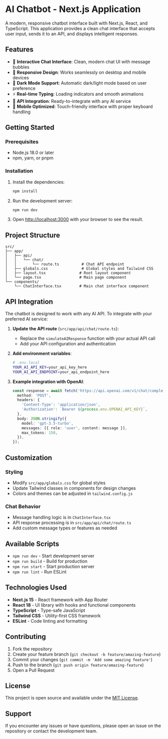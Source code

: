 # AI Chatbot - Next.js Application

A modern, responsive chatbot interface built with Next.js, React, and TypeScript. This application provides a clean chat interface that accepts user input, sends it to an API, and displays intelligent responses.

## Features

- 🤖 **Interactive Chat Interface**: Clean, modern chat UI with message bubbles
- 🎨 **Responsive Design**: Works seamlessly on desktop and mobile devices
- 🌙 **Dark Mode Support**: Automatic dark/light mode based on user preference
- ⚡ **Real-time Typing**: Loading indicators and smooth animations
- 🔧 **API Integration**: Ready-to-integrate with any AI service
- 📱 **Mobile Optimized**: Touch-friendly interface with proper keyboard handling

## Getting Started

### Prerequisites

- Node.js 18.0 or later
- npm, yarn, or pnpm

### Installation

1. Install the dependencies:
   ```bash
   npm install
   ```

2. Run the development server:
   ```bash
   npm run dev
   ```

3. Open [http://localhost:3000](http://localhost:3000) with your browser to see the result.

## Project Structure

```
src/
├── app/
│   ├── api/
│   │   └── chat/
│   │       └── route.ts          # Chat API endpoint
│   ├── globals.css               # Global styles and Tailwind CSS
│   ├── layout.tsx               # Root layout component
│   └── page.tsx                 # Main page component
└── components/
    └── ChatInterface.tsx        # Main chat interface component
```

## API Integration

The chatbot is designed to work with any AI API. To integrate with your preferred AI service:

1. **Update the API route** (`src/app/api/chat/route.ts`):
   - Replace the `simulateAIResponse` function with your actual API call
   - Add your API configuration and authentication

2. **Add environment variables**:
   ```bash
   # .env.local
   YOUR_AI_API_KEY=your_api_key_here
   YOUR_AI_API_ENDPOINT=your_api_endpoint_here
   ```

3. **Example integration with OpenAI**:
   ```typescript
   const response = await fetch('https://api.openai.com/v1/chat/completions', {
     method: 'POST',
     headers: {
       'Content-Type': 'application/json',
       'Authorization': `Bearer ${process.env.OPENAI_API_KEY}`,
     },
     body: JSON.stringify({
       model: 'gpt-3.5-turbo',
       messages: [{ role: 'user', content: message }],
       max_tokens: 150,
     }),
   });
   ```

## Customization

### Styling
- Modify `src/app/globals.css` for global styles
- Update Tailwind classes in components for design changes
- Colors and themes can be adjusted in `tailwind.config.js`

### Chat Behavior
- Message handling logic is in `ChatInterface.tsx`
- API response processing is in `src/app/api/chat/route.ts`
- Add custom message types or features as needed

## Available Scripts

- `npm run dev` - Start development server
- `npm run build` - Build for production
- `npm run start` - Start production server
- `npm run lint` - Run ESLint

## Technologies Used

- **Next.js 15** - React framework with App Router
- **React 18** - UI library with hooks and functional components
- **TypeScript** - Type-safe JavaScript
- **Tailwind CSS** - Utility-first CSS framework
- **ESLint** - Code linting and formatting

## Contributing

1. Fork the repository
2. Create your feature branch (`git checkout -b feature/amazing-feature`)
3. Commit your changes (`git commit -m 'Add some amazing feature'`)
4. Push to the branch (`git push origin feature/amazing-feature`)
5. Open a Pull Request

## License

This project is open source and available under the [MIT License](LICENSE).

## Support

If you encounter any issues or have questions, please open an issue on the repository or contact the development team.
